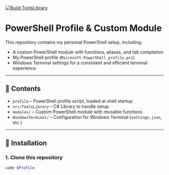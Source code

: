 [![Build ToolsLibrary](https://github.com/domoar/PowershellConfig/actions/workflows/build.yaml/badge.svg)](https://github.com/domoar/PowershellConfig/actions/workflows/build.yaml)

# PowerShell Profile & Custom Module

This repository contains my personal PowerShell setup, including:

- A custom PowerShell module with functions, aliases, and tab completion  
- My PowerShell profile (`Microsoft.PowerShell_profile.ps1`)  
- Windows Terminal settings for a consistent and efficient terminal experience

---

## 📁 Contents

- `profile` – PowerShell profile script, loaded at shell startup  
- `src/ToolsLibrary` – C# Library to handle setup  
- `modules/` – Custom PowerShell module with reusable functions  
- `WindowsTerminal/` – Configuration for Windows Terminal (`settings.json`, etc.)

---

## 🔧 Installation

### 1. Clone this repository

```powershell
code $Profile
```
